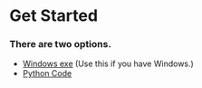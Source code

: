 # Get Started

### There are two options.
- [Windows exe](pages/windows.md) (Use this if you have Windows.)
- [Python Code](pages/python-code.md)